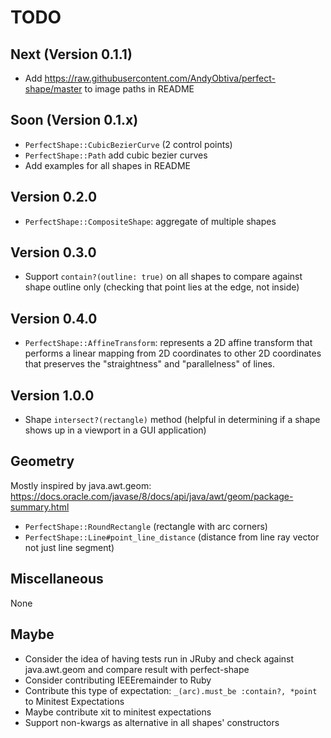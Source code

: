 # TODO

## Next (Version 0.1.1)

- Add https://raw.githubusercontent.com/AndyObtiva/perfect-shape/master to image paths in README

## Soon (Version 0.1.x)

- `PerfectShape::CubicBezierCurve` (2 control points)
- `PerfectShape::Path` add cubic bezier curves
- Add examples for all shapes in README

## Version 0.2.0

- `PerfectShape::CompositeShape`: aggregate of multiple shapes

## Version 0.3.0

- Support `contain?(outline: true)` on all shapes to compare against shape outline only (checking that point lies at the edge, not inside)

## Version 0.4.0

- `PerfectShape::AffineTransform`: represents a 2D affine transform that performs a linear mapping from 2D coordinates to other 2D coordinates that preserves the "straightness" and "parallelness" of lines.

## Version 1.0.0

- Shape `intersect?(rectangle)` method (helpful in determining if a shape shows up in a viewport in a GUI application)

## Geometry

Mostly inspired by java.awt.geom: https://docs.oracle.com/javase/8/docs/api/java/awt/geom/package-summary.html

- `PerfectShape::RoundRectangle` (rectangle with arc corners)
- `PerfectShape::Line#point_line_distance` (distance from line ray vector not just line segment)

## Miscellaneous

None

## Maybe

- Consider the idea of having tests run in JRuby and check against java.awt.geom and compare result with perfect-shape
- Consider contributing IEEEremainder to Ruby
- Contribute this type of expectation: `_(arc).must_be :contain?, *point` to Minitest Expectations
- Maybe contribute xit to minitest expectations
- Support non-kwargs as alternative in all shapes' constructors
